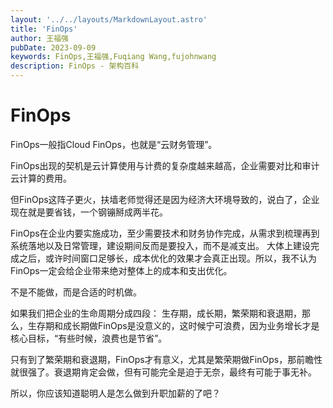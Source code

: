 ```yaml
---
layout: '../../layouts/MarkdownLayout.astro'
title: 'FinOps'
author: 王福强
pubDate: 2023-09-09
keywords: FinOps,王福强,Fuqiang Wang,fujohnwang
description: FinOps - 架构百科
---
```


# FinOps

FinOps一般指Cloud FinOps，也就是“云财务管理”。

FinOps出现的契机是云计算使用与计费的复杂度越来越高，企业需要对比和审计云计算的费用。

但FinOps这阵子更火，扶墙老师觉得还是因为经济大环境导致的，说白了，企业现在就是要省钱，一个钢镚掰成两半花。

FinOps在企业内要实施成功，至少需要技术和财务协作完成，从需求到梳理再到系统落地以及日常管理，建设期间反而是要投入，而不是减支出。 大体上建设完成之后，或许时间窗口足够长，成本优化的效果才会真正出现。所以，我不认为FinOps一定会给企业带来绝对整体上的成本和支出优化。

不是不能做，而是合适的时机做。

如果我们把企业的生命周期分成四段： 生存期，成长期，繁荣期和衰退期，那么，生存期和成长期做FinOps是没意义的，这时候宁可浪费，因为业务增长才是核心目标，“有些时候，浪费也是节省”。 

只有到了繁荣期和衰退期，FinOps才有意义，尤其是繁荣期做FinOps，那前瞻性就很强了。衰退期肯定会做，但有可能完全是迫于无奈，最终有可能于事无补。

所以，你应该知道聪明人是怎么做到升职加薪的了吧？






